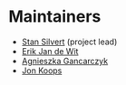 # Maintainers

- [Stan Silvert](https://github.com/ssilvert) (project lead)
- [Erik Jan de Wit](https://github.com/edewit)
- [Agnieszka Gancarczyk](https://github.com/agagancarczyk)
- [Jon Koops](https://github.com/jonkoops)
